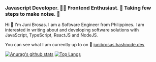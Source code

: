 
### Javascript Developer. 👩‍💻 Frontend Enthusiast. 🤩 Taking few steps to make noise. 📢

Hi 👋 I'm Juni Brosas. I am a Software Engineer from Philippines. I am interested in writing about and developing software solutions with JavaScript, TypeScript, ReactJS and NodeJS.

You can see what I am currently up to on 🌱 [junibrosas.hashnode.dev](https://junibrosas.hashnode.dev/)


[![Anurag's github stats](https://github-readme-stats.vercel.app/api?username=junibrosas&line_height=20)](https://github.com/anuraghazra/github-readme-stats)
[![Top Langs](https://github-readme-stats.vercel.app/api/top-langs/?username=junibrosas&layout=compact)](https://github.com/anuraghazra/github-readme-stats)

<!--
**junibrosas/junibrosas** is a ✨ _special_ ✨ repository because its `README.md` (this file) appears on your GitHub profile.

Here are some ideas to get you started:

- 🔭 I’m currently working on ...
- 🌱 I’m currently learning ...
- 👯 I’m looking to collaborate on ...
- 🤔 I’m looking for help with ...
- 💬 Ask me about ...
- 📫 How to reach me: ...
- 😄 Pronouns: ...
- ⚡ Fun fact: ...
-->
